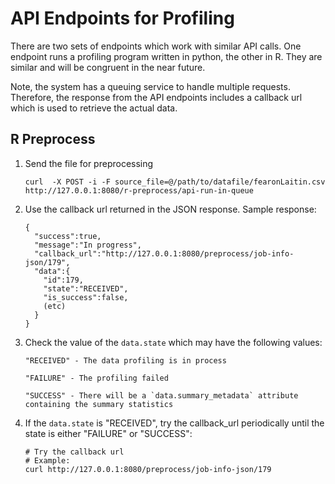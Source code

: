 # API Endpoints for Profiling

There are two sets of endpoints which work with similar API calls. One endpoint runs a profiling program written in python, the other in R.  They are similar and will be congruent in the near future.

Note, the system has a queuing service to handle multiple requests.  Therefore, the response from the API endpoints includes a callback url which is used to retrieve the actual data.

## R Preprocess

1. Send the file for preprocessing
    ```
    curl  -X POST -i -F source_file=@/path/to/datafile/fearonLaitin.csv http://127.0.0.1:8080/r-preprocess/api-run-in-queue    
    ```
2. Use the callback url returned in the JSON response.  Sample response:
    ```
    {
      "success":true,
      "message":"In progress",
      "callback_url":"http://127.0.0.1:8080/preprocess/job-info-json/179",
      "data":{
        "id":179,
        "state":"RECEIVED",
        "is_success":false,
        (etc)
      }
    }
    ```
3.  Check the value of the `data.state` which may have the following values:
    ```
    "RECEIVED" - The data profiling is in process

    "FAILURE" - The profiling failed

    "SUCCESS" - There will be a `data.summary_metadata` attribute containing the summary statistics
    ```
4. If the `data.state` is "RECEIVED", try the callback_url periodically until the state is either "FAILURE" or "SUCCESS":
    ```
    # Try the callback url
    # Example:
    curl http://127.0.0.1:8080/preprocess/job-info-json/179
    ```
